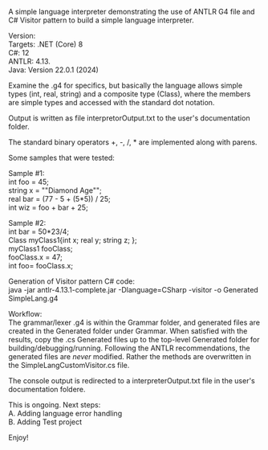 A simple language interpreter demonstrating the use of ANTLR G4 file and C# Visitor pattern to build a simple language interpreter.

Version:<br>
Targets: .NET (Core) 8<br>
C#: 12<br>
ANTLR: 4.13.<br>
Java: Version 22.0.1 (2024)<br>

Examine the .g4 for specifics, but basically the language allows simple types (int, real, string) and a composite type (Class), where
the members are simple types and accessed with the standard dot notation.

Output is written as file interpretorOutput.txt to the user's documentation folder.

The standard binary operators +, -, /, * are implemented along with parens.

Some samples that were tested:

Sample #1:<br>
int foo = 45; <br> 
string x = ""Diamond Age"";<br> 
real bar = (77 - 5 + (5*5)) / 25;<br> 
int wiz = foo + bar + 25;<br>

Sample #2:<br>
int bar = 50*23/4;<br> 
Class myClass1{int x; real y; string z; };<br>
myClass1 fooClass;<br>
fooClass.x = 47;<br>
int foo= fooClass.x;<br>

Generation of Visitor pattern C# code:<br>
java -jar antlr-4.13.1-complete.jar -Dlanguage=CSharp -visitor -o Generated SimpleLang.g4<br>

Workflow:<br>
The grammar/lexer .g4 is within the Grammar folder, and generated files are created in the Generated folder under Grammar.
When satisfied with the results, copy the .cs Generated files up to the top-level Generated folder for building/debugging/running.
Following the ANTLR recommendations, the generated files are *never* modified. Rather the methods are overwritten in the SimpleLangCustomVisitor.cs file.

The console output is redirected to a interpreterOutput.txt file in the user's documentation foldere. 

This is ongoing. Next steps: <br>
A. Adding language error handling<br>
B. Adding Test project<br>

Enjoy!





